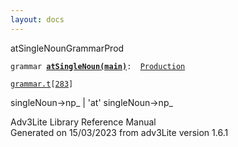 ```yaml
---
layout: docs
---
```

<span class="title">atSingleNoun</span><span class="type">GrammarProd</span>

`grammar `**[`atSingleNoun(main)`](../object/atSingleNoun(main).html)**` :   `[`Production`](../object/Production.html)

[`grammar.t`](../file/grammar.t.html)`[`[`283`](../source/grammar.t.html#283)`]`



singleNoun-\>np\_ \| 'at' singleNoun-\>np\_





Adv3Lite Library Reference Manual  
Generated on 15/03/2023 from adv3Lite version 1.6.1


